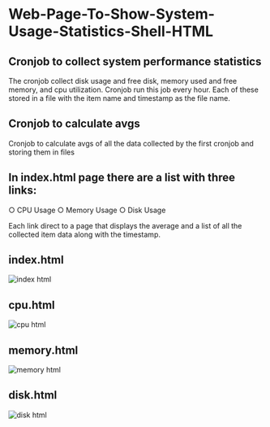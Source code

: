 # Web-Page-To-Show-System-Usage-Statistics-Shell-HTML

## Cronjob to collect system performance statistics
The cronjob collect disk usage and free disk, memory used and free memory, and cpu
utilization. Cronjob run this job every hour. 
Each of these stored in a file with the item name and timestamp as the file name.


## Cronjob to calculate avgs
Cronjob to calculate avgs of all the data collected by the first cronjob and storing them in files


## In index.html page there are a list with three links:
○ CPU Usage
○ Memory Usage
○ Disk Usage

Each link  direct to a page that displays the average and a list of all the collected item data along with the timestamp.


## index.html

![index html](https://github.com/Mohammad-Mualla-CE/Web-Page-To-Show-System-Usage-Statistics-Shell-HTML/assets/103336547/6397d623-82d0-4399-9b8e-38124da4478f)


## cpu.html

![cpu html](https://github.com/Mohammad-Mualla-CE/Web-Page-To-Show-System-Usage-Statistics-Shell-HTML/assets/103336547/f9321080-df71-49c1-bc63-b62ddcc64368)


## memory.html

![memory html](https://github.com/Mohammad-Mualla-CE/Web-Page-To-Show-System-Usage-Statistics-Shell-HTML/assets/103336547/2d6ff8d4-1c28-4208-aced-51adfeaf3196)


## disk.html

![disk html](https://github.com/Mohammad-Mualla-CE/Web-Page-To-Show-System-Usage-Statistics-Shell-HTML/assets/103336547/714b3957-402e-4b03-baef-2a069e0d9347)



